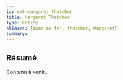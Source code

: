 ```yaml
---
id: ent-margaret-thatcher 
title: Margaret Thatcher 
type: entity
aliases: [Dame de fer, Thatcher, Margaret]
summary:
---
```


## Résumé
Contenu à venir…
